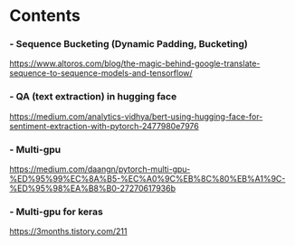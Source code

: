 # Contents

### - Sequence Bucketing (Dynamic Padding, Bucketing)
https://www.altoros.com/blog/the-magic-behind-google-translate-sequence-to-sequence-models-and-tensorflow/

### - QA (text extraction) in hugging face
https://medium.com/analytics-vidhya/bert-using-hugging-face-for-sentiment-extraction-with-pytorch-2477980e7976

### - Multi-gpu
https://medium.com/daangn/pytorch-multi-gpu-%ED%95%99%EC%8A%B5-%EC%A0%9C%EB%8C%80%EB%A1%9C-%ED%95%98%EA%B8%B0-27270617936b

### - Multi-gpu for keras
https://3months.tistory.com/211
